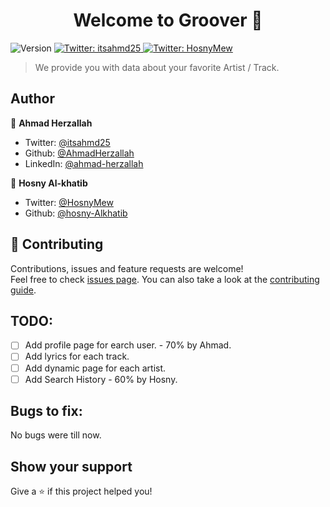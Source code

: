 <h1 align="center">Welcome to Groover 👋</h1>
<p>
  <img alt="Version" src="https://img.shields.io/badge/version-0.1.0-blue.svg?cacheSeconds=2592000" />
  <a href="https://twitter.com/itsahmd25" target="_blank">
    <img alt="Twitter: itsahmd25" src="https://img.shields.io/twitter/follow/itsahmd25.svg?style=social" />
  </a>
  <a href="https://twitter.com/HosnyMew" target="_blank">
    <img alt="Twitter: HosnyMew" src="https://img.shields.io/twitter/follow/HosnyMew.svg?style=social" />
  </a>

</p>

> We provide you with data about your favorite Artist / Track.

## Author

👤 **Ahmad Herzallah**

- Twitter: [@itsahmd25](https://twitter.com/itsahmd25)
- Github: [@AhmadHerzallah](https://github.com/AhmadHerzallah)
- LinkedIn: [@ahmad-herzallah](https://linkedin.com/in/ahmad-herzallah)

👤 **Hosny Al-khatib**

- Twitter: [@HosnyMew](https://twitter.com/HosnyMew)
- Github: [@hosny-Alkhatib](https://github.com/hosny-Alkhatib)

## 🤝 Contributing

Contributions, issues and feature requests are welcome!<br />Feel free to check [issues page](https://github.com/AhmadHerzallah/groover/issues). You can also take a look at the [contributing guide](https://github.com/AhmadHerzallah/groover/blob/master/CONTRIBUTING.md).

## TODO:

- [ ] Add profile page for earch user. - 70% by Ahmad.
- [ ] Add lyrics for each track.
- [ ] Add dynamic page for each artist.
- [ ] Add Search History - 60% by Hosny.

## Bugs to fix:

No bugs were till now.

## Show your support

Give a ⭐️ if this project helped you!

